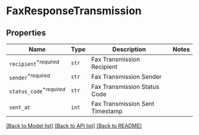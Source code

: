 # FaxResponseTransmission



## Properties
Name | Type | Description | Notes
------------ | ------------- | ------------- | -------------
| `recipient`<sup>*_required_</sup> | ```str``` |  Fax Transmission Recipient  |  |
| `sender`<sup>*_required_</sup> | ```str``` |  Fax Transmission Sender  |  |
| `status_code`<sup>*_required_</sup> | ```str``` |  Fax Transmission Status Code  |  |
| `sent_at` | ```int``` |  Fax Transmission Sent Timestamp  |  |

[[Back to Model list]](../README.md#documentation-for-models) [[Back to API list]](../README.md#documentation-for-api-endpoints) [[Back to README]](../README.md)


